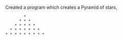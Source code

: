 Created a program which creates a Pyramid of stars,

            *
          * * *
        * * * * *
      * * * * * * *
    * * * * * * * * *
